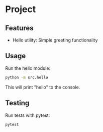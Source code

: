 # Project

## Features

- Hello utility: Simple greeting functionality

## Usage

Run the hello module:

```bash
python -m src.hello
```

This will print "hello" to the console.

## Testing

Run tests with pytest:

```bash
pytest
```
